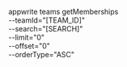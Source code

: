 appwrite teams getMemberships \
        --teamId="[TEAM_ID]" \
        --search="[SEARCH]" \
        --limit="0" \
        --offset="0" \
        --orderType="ASC"
